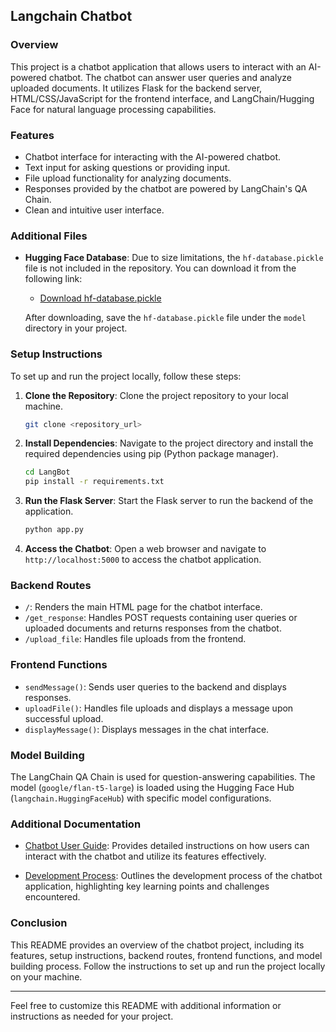 ## Langchain Chatbot

### Overview

This project is a chatbot application that allows users to interact with an AI-powered chatbot. The chatbot can answer user queries and analyze uploaded documents. It utilizes Flask for the backend server, HTML/CSS/JavaScript for the frontend interface, and LangChain/Hugging Face for natural language processing capabilities.

### Features

- Chatbot interface for interacting with the AI-powered chatbot.
- Text input for asking questions or providing input.
- File upload functionality for analyzing documents.
- Responses provided by the chatbot are powered by LangChain's QA Chain.
- Clean and intuitive user interface.

### Additional Files

- **Hugging Face Database**: Due to size limitations, the `hf-database.pickle` file is not included in the repository. You can download it from the following link:
  - [Download hf-database.pickle](https://drive.usercontent.google.com/download?id=1WQ3zf9UySQF9tuT6l7wm06RcK94bSWZg&export=download&authuser=0)

  After downloading, save the `hf-database.pickle` file under the `model` directory in your project.

### Setup Instructions

To set up and run the project locally, follow these steps:

1. **Clone the Repository**: Clone the project repository to your local machine.

   ```bash
   git clone <repository_url>
   ```

2. **Install Dependencies**: Navigate to the project directory and install the required dependencies using pip (Python package manager).

   ```bash
   cd LangBot
   pip install -r requirements.txt
   ```

3. **Run the Flask Server**: Start the Flask server to run the backend of the application.

   ```bash
   python app.py
   ```

4. **Access the Chatbot**: Open a web browser and navigate to `http://localhost:5000` to access the chatbot application.

### Backend Routes

- `/`: Renders the main HTML page for the chatbot interface.
- `/get_response`: Handles POST requests containing user queries or uploaded documents and returns responses from the chatbot.
- `/upload_file`: Handles file uploads from the frontend.

### Frontend Functions

- `sendMessage()`: Sends user queries to the backend and displays responses.
- `uploadFile()`: Handles file uploads and displays a message upon successful upload.
- `displayMessage()`: Displays messages in the chat interface.

### Model Building

The LangChain QA Chain is used for question-answering capabilities. The model (`google/flan-t5-large`) is loaded using the Hugging Face Hub (`langchain.HuggingFaceHub`) with specific model configurations.

### Additional Documentation

- [Chatbot User Guide](Chatbot-User-Guide.md): Provides detailed instructions on how users can interact with the chatbot and utilize its features effectively.

- [Development Process](Development-Process.md): Outlines the development process of the chatbot application, highlighting key learning points and challenges encountered.

### Conclusion

This README provides an overview of the chatbot project, including its features, setup instructions, backend routes, frontend functions, and model building process. Follow the instructions to set up and run the project locally on your machine.

---

Feel free to customize this README with additional information or instructions as needed for your project.
